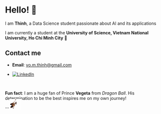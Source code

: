 # Hello! 👋

I am **Thinh**, a Data Science student passionate about AI and its applications

I am currently a student at the **University of Science, Vietnam National University, Ho Chi Minh City** **🔬**

## Contact me
- **Email**: vo.m.thinh@gmail.com
  
-  [![LinkedIn](https://img.shields.io/badge/LinkedIn-ThinhVoMinh-blue?style=flat&logo=linkedin)](https://www.linkedin.com/in/vmthinh)

<br>

**Fun fact**: I am a huge fan of Prince **Vegeta** from *Dragon Ball*. His determination to be the best inspires me on my own journey!

---<img src="assets/wall-e-hanging-around.gif" alt="Wall-E hanging around" width="40" style="vertical-align:top; margin-top:-20px; margin-left:-5px;">


